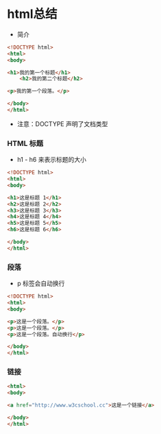 # html总结

- 简介

```html
<!DOCTYPE html>
<html>
<body>

<h1>我的第一个标题</h1>
	<h2>我的第二个标题</h2>

<p>我的第一个段落。</p>

</body>
</html>
```

- 注意：DOCTYPE 声明了文档类型

### HTML 标题
- h1 - h6 来表示标题的大小

```html
<!DOCTYPE html>
<html>
<body>

<h1>这是标题 1</h1>
<h2>这是标题 2</h2>
<h3>这是标题 3</h3>
<h4>这是标题 4</h4>
<h5>这是标题 5</h5>
<h6>这是标题 6</h6>

</body>
</html>
```

### 段落
- p 标签会自动换行

```html
<!DOCTYPE html>
<html>
<body>

<p>这是一个段落。</p>
<p>这是一个段落。</p>
<p>这是一个段落。自动换行</p>

</body>
</html>
```

### 链接

```html
<html>
<body>

<a href="http://www.w3cschool.cc">这是一个链接</a>

</body>
</html>
```